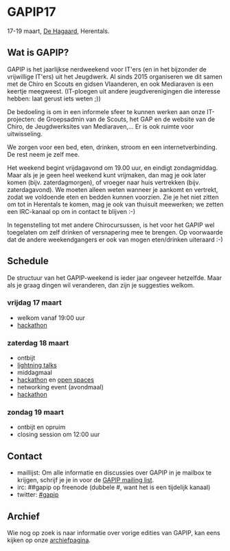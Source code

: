 GAPIP17
=======

17-19 maart, [De Hagaard](http://dehagaard.be/), Herentals.

Wat is GAPIP?
-------------

GAPIP is het jaarlijkse nerdweekend voor IT'ers (en in het bijzonder de
vrijwillige IT'ers) uit het Jeugdwerk. Al sinds 2015 organiseren we dit
samen met de Chiro en Scouts en gidsen Vlaanderen, en ook Mediaraven is
een keertje meegweest. (IT-ploegen uit andere
jeugdverenigingen die interesse hebben: laat gerust iets weten ;))

De bedoeling is om in een informele sfeer te kunnen werken aan onze
IT-projecten: de Groepsadmin van de Scouts, het GAP en de website van de
Chiro, de Jeugdwerksites van Mediaraven,... Er is ook ruimte voor
uitwisseling.

We zorgen voor een bed, eten, drinken, stroom en een internetverbinding.
De rest neem je zelf mee.

Het weekend begint vrijdagavond om 19.00 uur, en eindigt zondagmiddag.
Maar als je je geen heel weekend kunt vrijmaken, dan mag je ook later
komen (bijv. zaterdagmorgen), of vroeger naar huis vertrekken (bijv.
zaterdagavond). We moeten alleen weten wanneer je aankomt en vertrekt,
zodat we voldoende eten en bedden kunnen voorzien. Zie je het niet
zitten om tot in Herentals te komen, mag je ook van thuisuit meewerken;
we zetten een IRC-kanaal op om in contact te blijven :-)

In tegenstelling tot met andere Chirocursussen, is het voor het GAPIP
wel toegelaten om zelf drinken of versnapering mee te brengen. Op
voorwaarde dat de andere weekendgangers er ook van mogen eten/drinken
uiteraard :-)

Schedule
--------

De structuur van het GAPIP-weekend is ieder jaar ongeveer hetzelfde.
Maar als je graag dingen wil veranderen, dan zijn je suggesties welkom.

### vrijdag 17 maart

-   welkom vanaf 19:00 uur
-   [hackathon](Hackathon.md)

### zaterdag 18 maart

-   ontbijt
-   [lightning talks](LightningTalks.md)
-   middagmaal
-   [hackathon](hackathon.md) en [open spaces](Open_spaces.md)
-   networking event (avondmaal)
-   [hackathon](hackathon.md)

### zondag 19 maart

-   ontbijt en opruim
-   closing session om 12:00 uur

Contact
-------

-   maillijst: Om alle informatie en discussies over GAPIP in je mailbox
    te krijgen, schrijf je je in voor de
    [GAPIP mailing list](http://lists.maillijst.chiro.be/mailman/listinfo/gapip).
-   irc: \#\#gapip op freenode (dubbele \#, want het is een
    tijdelijk kanaal)
-   twitter:
    [\#gapip](https://twitter.com/hashtag/gapip?f=realtime&amp;src=hash)

Archief
-------
Wie nog op zoek is naar informatie over vorige edities van GAPIP, kan eens
kijken op onze [archiefpagina](GapipArchief.md).

